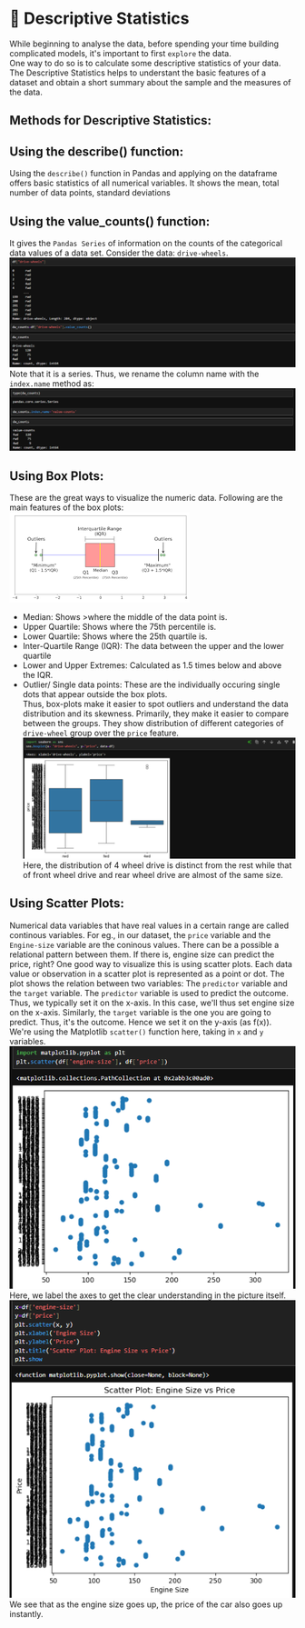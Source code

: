 # 🌌 Descriptive Statistics

While beginning to analyse the data, before spending your time building complicated models, it's important to first `explore` the data.  
One way to do so is to calculate some descriptive statistics of your data. The Descriptive Statistics helps to understant the basic features of a dataset and obtain a short summary about the sample and the measures of the data.  
## Methods for Descriptive Statistics:
## Using the describe() function:
Using the `describe()` function in Pandas and applying on the dataframe offers basic statistics of all numerical variables. It shows the mean, total number of data points, standard deviations  

## Using the value_counts() function:
It gives the `Pandas Series` of information on the counts of the categorical data values of a data set. Consider the data: `drive-wheels`.
![count](image-42.png)
Note that it is a series. Thus, we rename the column name with the `index.name` method as:  
![Renaming](image-43.png)

## Using Box Plots:
These are the great ways to visualize the numeric data. Following are the main features of the box plots:  
![box plot](image-47.png)
- Median: Shows >where the middle of the data point is.
- Upper Quartile: Shows where the 75th percentile is.
- Lower Quartile: Shows where the 25th quartile is.
- Inter-Quartile Range (IQR): The data between the upper and the lower quartile
- Lower and Upper Extremes: Calculated as 1.5 times below and above the IQR.
- Outlier/ Single data points: These are the individually occuring single dots that appear outside the box plots.  
Thus, box-plots make it easier to spot outliers and understand the data distribution and its skewness. Primarily, they make it easier to compare between the groups. They show distribution of different categories of `drive-wheel` group over the `price` feature. 
![Seaborn plotting](image-44.png)
Here, the distribution of 4 wheel drive is distinct from the rest while that of front wheel drive and rear wheel drive are almost of the same size.

## Using Scatter Plots:
Numerical data variables that have real values in a certain range are called continous variables. For eg., in our dataset, the `price` variable and the `Engine-size` variable are the coninous values. There can be a possible a relational pattern between them. If there is, engine size can predict the price, right? One good way to visualize this is using scatter plots. Each data value or observation in a scatter plot is represented as a point or dot. The plot shows the relation between two variables: The `predictor` variable and the `target` variable. The `predictor` variable is used to predict the outcome. Thus, we typically set it on the x-axis. In this case, we'll thus set engine size on the x-axis. Similarly, the `target` variable is the one you are going to predict. Thus, it's the outcome. Hence we set it on the y-axis (as f(x)).  
We're using the Matplotlib `scatter()` function here, taking in `x` and `y` variables.  
![Before](image-45.png)  
Here, we label the axes to get the clear understanding in the picture itself.  
![alt text](image-46.png)  
We see that as the engine size goes up, the price of the car also goes up instantly.